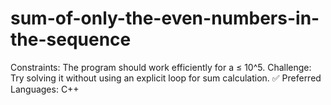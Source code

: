 # sum-of-only-the-even-numbers-in-the-sequence
Constraints: The program should work efficiently for a ≤ 10^5. Challenge: Try solving it without using an explicit loop for sum calculation. ✅ Preferred Languages: C++
